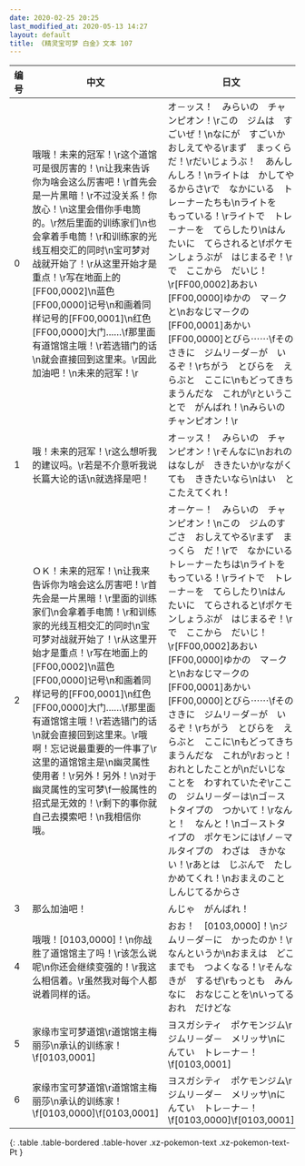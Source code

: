 ```yaml
---
date: 2020-02-25 20:25
last_modified_at: 2020-05-13 14:27
layout: default
title: 《精灵宝可梦 白金》文本 107
---
```

| 编号 | 中文 | 日文 |
| ---- | ---- | ---- |
| 0 | 哦哦！未来的冠军！\r这个道馆可是很厉害的！\n让我来告诉你为啥会这么厉害吧！\r首先会是一片黑暗！\r不过没关系！你放心！\n这里会借你手电筒的。\r然后里面的训练家们\n也会拿着手电筒！\r和训练家的光线互相交汇的同时\n宝可梦对战就开始了！\r从这里开始才是重点！\r写在地面上的[FF00,0002]\n蓝色[FF00,0000]记号\n和画着同样记号的[FF00,0001]\n红色[FF00,0000]大门……\f那里面有道馆馆主哦！\r若选错门的话\n就会直接回到这里来。\r因此加油吧！\n未来的冠军！\r | オ－ッス！　みらいの　チャンピオン！\rこの　ジムは　すごいぜ！\nなにが　すごいか　おしえてやる\rまず　まっくら　だ！\rだいじょうぶ！　あんしんしろ！\nライトは　かしてやるからさ\rで　なかにいる　トレ－ナ－たちも\nライトを　もっている！\rライトで　トレ－ナ－を　てらしたり\nはんたいに　てらされると\fポケモンしょうぶが　はじまるぞ！\rで　ここから　だいじ！\r[FF00,0002]あおい[FF00,0000]ゆかの　マ－クと\nおなじマ－クの　[FF00,0001]あかい[FF00,0000]とびら⋯⋯\fそのさきに　ジムリ－ダ－が　いるぞ！\rちがう　とびらを　えらぶと　ここに\nもどってきちまうんだな　これが\rということで　がんばれ！\nみらいの　チャンピオン！\r |
| 1 | 哦！未来的冠军！\r这么想听我的建议吗。\r若是不介意听我说长篇大论的话\n就选择是吧！ | オ－ッス！　みらいの　チャンピオン！\rそんなに\nおれの　はなしが　ききたいか\rながくても　ききたいなら\nはい　と　こたえてくれ！ |
| 2 | ＯＫ！未来的冠军！\n让我来告诉你为啥会这么厉害吧！\r首先会是一片黑暗！\r里面的训练家们\n会拿着手电筒！\r和训练家的光线互相交汇的同时\n宝可梦对战就开始了！\r从这里开始才是重点！\r写在地面上的[FF00,0002]\n蓝色[FF00,0000]记号\n和画着同样记号的[FF00,0001]\n红色[FF00,0000]大门……\f那里面有道馆馆主哦！\r若选错门的话\n就会直接回到这里来。\r哦啊！忘记说最重要的一件事了\r这里的道馆馆主是\n幽灵属性使用者！\r另外！另外！\n对于幽灵属性的宝可梦\f一般属性的招式是无效的！\r剩下的事你就自己去摸索吧！\n我相信你哦。 | オ－ケ－！　みらいの　チャンピオン！\nこの　ジムのすごさ　おしえてやる\rまず　まっくら　だ！\rで　なかにいる　トレ－ナ－たちは\nライトを　もっている！\rライトで　トレ－ナ－を　てらしたり\nはんたいに　てらされると\fポケモンしょうぶが　はじまるぞ！\rで　ここから　だいじ！\r[FF00,0002]あおい[FF00,0000]ゆかの　マ－クと\nおなじマ－クの　[FF00,0001]あかい[FF00,0000]とびら⋯⋯\fそのさきに　ジムリ－ダ－が　いるぞ！\rちがう　とびらを　えらぶと　ここに\nもどってきちまうんだな　これが\rおっと！　おれとしたことが\nだいじなことを　わすれていたぞ\rここの　ジムリ－ダ－は\nゴ－ストタイプの　つかいて！\rなんと！　なんと！\nゴ－ストタイプの　ポケモンには\fノ－マルタイプの　わざは　きかない！\rあとは　じぶんで　たしかめてくれ！\nおまえのこと　しんじてるからさ |
| 3 | 那么加油吧！ | んじゃ　がんばれ！ |
| 4 | 哦哦！[0103,0000]！\n你战胜了道馆馆主了吗！\r该怎么说呢\n你还会继续变强的！\r我这么相信着。\r虽然我对每个人都说着同样的话。 | おお！　[0103,0000]！\nジムリ－ダ－に　かったのか！\rなんというか\nおまえは　どこまでも　つよくなる！\rそんな　きが　するぜ\rもっとも　みんなに　おなじことを\nいってる　おれ　だけどな |
| 5 | 家缘市宝可梦道馆\r道馆馆主梅丽莎\n承认的训练家！\f[0103,0001] | ヨスガシティ　ポケモンジム\rジムリ－ダ－　メリッサ\nにんてい　トレ－ナ－！\f[0103,0001] |
| 6 | 家缘市宝可梦道馆\r道馆馆主梅丽莎\n承认的训练家！\f[0103,0000]\f[0103,0001] | ヨスガシティ　ポケモンジム\rジムリ－ダ－　メリッサ\nにんてい　トレ－ナ－！\f[0103,0000]\f[0103,0001] |
{: .table .table-bordered .table-hover .xz-pokemon-text .xz-pokemon-text-Pt }